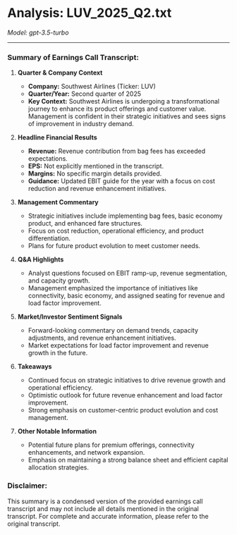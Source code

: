 # Analysis: LUV_2025_Q2.txt

*Model: gpt-3.5-turbo*

---

### Summary of Earnings Call Transcript:

1. **Quarter & Company Context**
   - **Company:** Southwest Airlines (Ticker: LUV)
   - **Quarter/Year:** Second quarter of 2025
   - **Key Context:** Southwest Airlines is undergoing a transformational journey to enhance its product offerings and customer value. Management is confident in their strategic initiatives and sees signs of improvement in industry demand.

2. **Headline Financial Results**
   - **Revenue:** Revenue contribution from bag fees has exceeded expectations.
   - **EPS:** Not explicitly mentioned in the transcript.
   - **Margins:** No specific margin details provided.
   - **Guidance:** Updated EBIT guide for the year with a focus on cost reduction and revenue enhancement initiatives.

3. **Management Commentary**
   - Strategic initiatives include implementing bag fees, basic economy product, and enhanced fare structures.
   - Focus on cost reduction, operational efficiency, and product differentiation.
   - Plans for future product evolution to meet customer needs.

4. **Q&A Highlights**
   - Analyst questions focused on EBIT ramp-up, revenue segmentation, and capacity growth.
   - Management emphasized the importance of initiatives like connectivity, basic economy, and assigned seating for revenue and load factor improvement.

5. **Market/Investor Sentiment Signals**
   - Forward-looking commentary on demand trends, capacity adjustments, and revenue enhancement initiatives.
   - Market expectations for load factor improvement and revenue growth in the future.

6. **Takeaways**
   - Continued focus on strategic initiatives to drive revenue growth and operational efficiency.
   - Optimistic outlook for future revenue enhancement and load factor improvement.
   - Strong emphasis on customer-centric product evolution and cost management.

7. **Other Notable Information**
   - Potential future plans for premium offerings, connectivity enhancements, and network expansion.
   - Emphasis on maintaining a strong balance sheet and efficient capital allocation strategies.

### Disclaimer:
This summary is a condensed version of the provided earnings call transcript and may not include all details mentioned in the original transcript. For complete and accurate information, please refer to the original transcript.